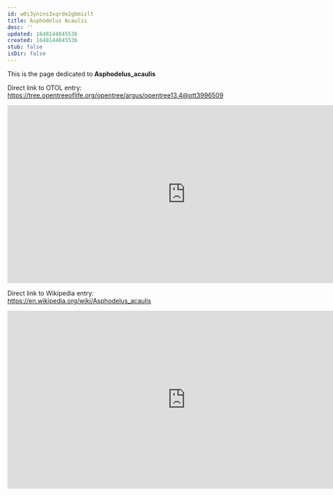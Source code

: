 ```yaml
---
id: w0i3ynins3xqrde2gbmizlt
title: Asphodelus Acaulis
desc: ''
updated: 1648144045536
created: 1648144045536
stub: false
isDir: false
---
```

This is the page dedicated to **Asphodelus_acaulis**


Direct link to OTOL entry: https://tree.opentreeoflife.org/opentree/argus/opentree13.4@ott3996509



<html>
    <body>
    <iframe src="https://tree.opentreeoflife.org/opentree/argus/opentree13.4@ott3996509"
    width="800" height="400" frameborder="0" allowfullscreen> </iframe>
    </body>
</html>
    


Direct link to Wikipedia entry: https://en.wikipedia.org/wiki/Asphodelus_acaulis



<html>
    <body>
    <iframe src="https://en.wikipedia.org/wiki/Asphodelus_acaulis"
    width="800" height="400" frameborder="0" allowfullscreen> </iframe>
    </body>
</html>
    
